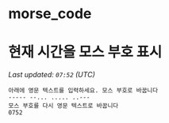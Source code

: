 # morse_code
# 현재 시간을 모스 부호 표시
<!-- MORSE_TIME_START -->
<!-- MORSE_TIME_START -->
_Last updated: `07:52` (UTC)_

```
아래에 영문 텍스트를 입력하세요. 모스 부호로 바꿉니다
----- --... ..... ..---
모스 부호를 다시 영문 텍스트로 바꿉니다
0752
```
<!-- MORSE_TIME_END -->
<!-- MORSE_TIME_START -->

